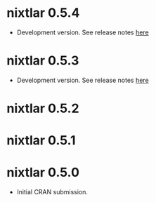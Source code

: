 # nixtlar 0.5.4

- Development version. See release notes [here](https://github.com/Nixtla/nixtlar/releases/tag/v0.5.4)

# nixtlar 0.5.3 

- Development version. See release notes [here](https://github.com/Nixtla/nixtlar/releases/tag/v0.5.3)

# nixtlar 0.5.2

# nixtlar 0.5.1

# nixtlar 0.5.0

- Initial CRAN submission.
